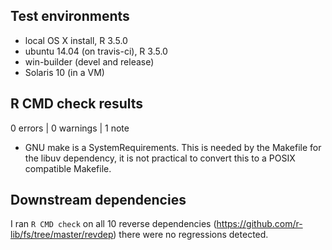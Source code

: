 ## Test environments
* local OS X install, R 3.5.0
* ubuntu 14.04 (on travis-ci), R 3.5.0
* win-builder (devel and release)
* Solaris 10 (in a VM)

## R CMD check results

0 errors | 0 warnings | 1 note

* GNU make is a SystemRequirements.
  This is needed by the Makefile for the libuv dependency, it is not practical
  to convert this to a POSIX compatible Makefile.

## Downstream dependencies

I ran `R CMD check` on all 10 reverse dependencies
(https://github.com/r-lib/fs/tree/master/revdep) there were no regressions
detected.
